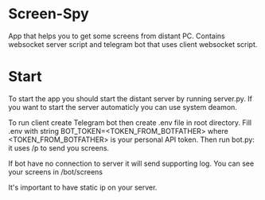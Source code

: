 # Screen-Spy
App that helps you to get some screens from distant PC.
Contains websocket server script and telegram bot that uses client websocket script.
# Start
To start the app you should start the distant server by running server.py.
If you want to start the server automaticly you can use system deamon.

To run client create Telegram bot then create .env file in root directory. 
Fill .env with string BOT_TOKEN=<TOKEN_FROM_BOTFATHER> where <TOKEN_FROM_BOTFATHER>
is your personal API token. 
Then run bot.py: it uses /p to send you screens.

If bot have no connection to server it will send supporting log.
You can see your screens in /bot/screens

It's important to have static ip on your server.